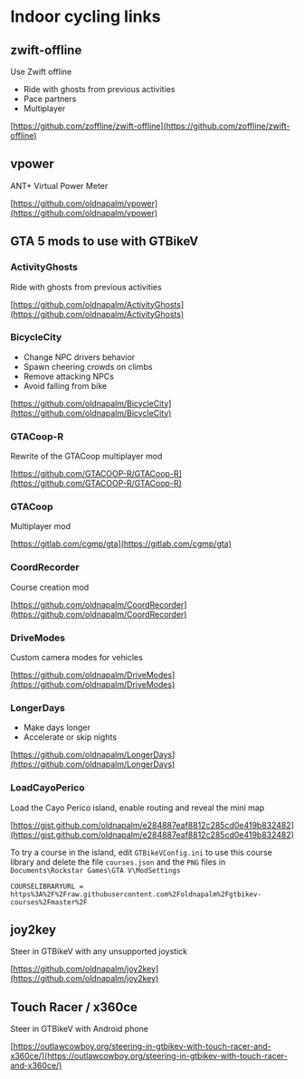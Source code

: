 # Indoor cycling links

## zwift-offline

Use Zwift offline

* Ride with ghosts from previous activities
* Pace partners
* Multiplayer

[https://github.com/zoffline/zwift-offline](https://github.com/zoffline/zwift-offline)

## vpower

ANT+ Virtual Power Meter

[https://github.com/oldnapalm/vpower](https://github.com/oldnapalm/vpower)

## GTA 5 mods to use with GTBikeV

### ActivityGhosts

Ride with ghosts from previous activities

[https://github.com/oldnapalm/ActivityGhosts](https://github.com/oldnapalm/ActivityGhosts)

### BicycleCity

* Change NPC drivers behavior
* Spawn cheering crowds on climbs
* Remove attacking NPCs
* Avoid falling from bike

[https://github.com/oldnapalm/BicycleCity](https://github.com/oldnapalm/BicycleCity)

### GTACoop-R

Rewrite of the GTACoop multiplayer mod

[https://github.com/GTACOOP-R/GTACoop-R](https://github.com/GTACOOP-R/GTACoop-R)

### GTACoop

Multiplayer mod

[https://gitlab.com/cgmp/gta](https://gitlab.com/cgmp/gta)

### CoordRecorder

Course creation mod

[https://github.com/oldnapalm/CoordRecorder](https://github.com/oldnapalm/CoordRecorder)

### DriveModes

Custom camera modes for vehicles

[https://github.com/oldnapalm/DriveModes](https://github.com/oldnapalm/DriveModes)

### LongerDays

* Make days longer
* Accelerate or skip nights

[https://github.com/oldnapalm/LongerDays](https://github.com/oldnapalm/LongerDays)

### LoadCayoPerico

Load the Cayo Perico island, enable routing and reveal the mini map

[https://gist.github.com/oldnapalm/e284887eaf8812c285cd0e419b832482](https://gist.github.com/oldnapalm/e284887eaf8812c285cd0e419b832482)

To try a course in the island, edit ``GTBikeVConfig.ini`` to use this course library and delete the file ``courses.json``
and the ``PNG`` files in ``Documents\Rockstar Games\GTA V\ModSettings``

```
COURSELIBRARYURL = https%3A%2F%2Fraw.githubusercontent.com%2Foldnapalm%2Fgtbikev-courses%2Fmaster%2F
```

## joy2key

Steer in GTBikeV with any unsupported joystick

[https://github.com/oldnapalm/joy2key](https://github.com/oldnapalm/joy2key)

## Touch Racer / x360ce

Steer in GTBikeV with Android phone

[https://outlawcowboy.org/steering-in-gtbikev-with-touch-racer-and-x360ce/](https://outlawcowboy.org/steering-in-gtbikev-with-touch-racer-and-x360ce/)
